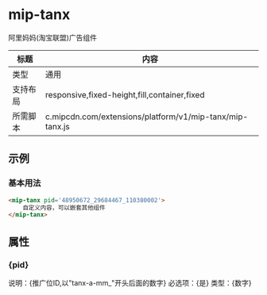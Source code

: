 # mip-tanx

阿里妈妈(淘宝联盟)广告组件

标题|内容
----|----
类型|通用
支持布局|responsive,fixed-height,fill,container,fixed
所需脚本|c.mipcdn.com/extensions/platform/v1/mip-tanx/mip-tanx.js

## 示例

### 基本用法
```html
<mip-tanx pid='48950672_29684467_110380002'>
    自定义内容，可以嵌套其他组件
</mip-tanx>
```

## 属性

### {pid}

说明：{推广位ID,以"tanx-a-mm_"开头后面的数字}
必选项：{是}
类型：{数字}



